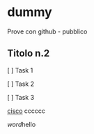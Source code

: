 # dummy
Prove con github - pubblico

## Titolo n.2
[ ] Task 1

[ ] Task 2

[ ] Task 3

[cisco](https://www.cisco.com) cccccc

*word*hello